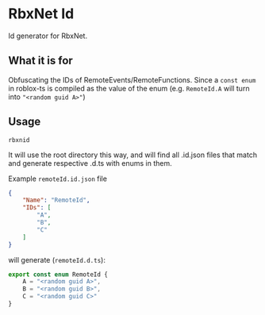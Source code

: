 RbxNet Id
==============
Id generator for RbxNet.


## What it is for

Obfuscating the IDs of RemoteEvents/RemoteFunctions. 
Since a `const enum` in roblox-ts is compiled as the value of the enum (e.g. `RemoteId.A` will turn into `"<random guid A>"`)


## Usage


```
rbxnid
```
It will use the root directory this way, and will find all .id.json files that match and generate respective .d.ts with enums in them.

Example `remoteId.id.json` file
```json
{
	"Name": "RemoteId",
	"IDs": [
		"A",
		"B",
		"C"
	]
}
```

will generate (`remoteId.d.ts`):


```ts
export const enum RemoteId {
    A = "<random guid A>",
	B = "<random guid B>",
	C = "<random guid C>"
}
```
